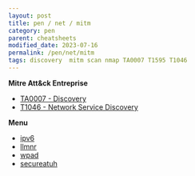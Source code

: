 ```yaml
---
layout: post
title: pen / net / mitm
category: pen
parent: cheatsheets
modified_date: 2023-07-16
permalink: /pen/net/mitm
tags: discovery  mitm scan nmap TA0007 T1595 T1046
---
```


**Mitre Att&ck Entreprise**

* [TA0007 - Discovery](https://attack.mitre.org/tactics/TA0007/)
* [T1046  - Network Service Discovery](https://attack.mitre.org/techniques/T1046/)

**Menu**
<!-- vscode-markdown-toc -->

<!-- vscode-markdown-toc-config
	numbering=false
	autoSave=true
	/vscode-markdown-toc-config -->
<!-- /vscode-markdown-toc -->

* [ipv6](https://github.com/lutzenfried/Methodology/blob/main/01-%20Internal.md#mitm---ipv6--relay)
* [llmnr](https://github.com/lutzenfried/Methodology/blob/main/01-%20Internal.md#llmnr--nbt-ns--mdns)
* [wpad](https://github.com/lutzenfried/Methodology/blob/main/01-%20Internal.md#wpad)
* [secureatuh](https://www.secureauth.com/blog/we-love-relaying-credentials-a-technical-guide-to-relaying-credentials-everywhere/)